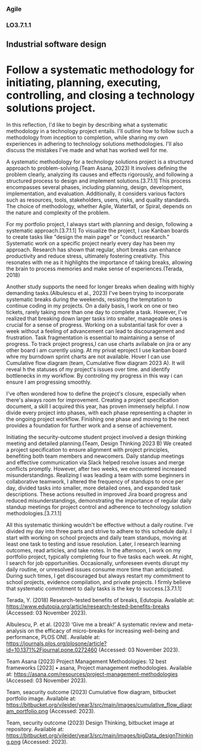 ### Agile
### LO3.7.1.1
## Industrial software design
# Follow a systematic methodology for initiating, planning, executing, controlling, and closing a technology solutions project.

In this reflection, I'd like to begin by describing what a systematic methodology in a technology project entails. I'll outline how to follow such a methodology from inception to completion, while sharing my own experiences in adhering to technology solutions methodologies. I'll also discuss the mistakes I've made and what has worked well for me.

A systematic methodology for a technology solutions project is a structured approach to problem-solving.(Team Asana, 2023) It involves defining the problem clearly, analyzing its causes and effects rigorously, and following a structured process to design and implement solutions.[3.7.1.1] This process encompasses several phases, including planning, design, development, implementation, and evaluation. Additionally, it considers various factors such as resources, tools, stakeholders, users, risks, and quality standards. The choice of methodology, whether Agile, Waterfall, or Spiral, depends on the nature and complexity of the problem.

For my portfolio project, I always start with planning and design, following a systematic approach.[3.7.1.1] To visualize the project, I use Kanban boards to create tasks like "design the main page" or "conduct research." Systematic work on a specific project nearly every day has been my approach. Research has shown that regular, short breaks can enhance productivity and reduce stress, ultimately fostering creativity. This resonates with me as it highlights the importance of taking breaks, allowing the brain to process memories and make sense of experiences.(Terada, 2018)

Another study supports the need for longer breaks when dealing with highly demanding tasks.(Albulescu et al., 2023) I've been trying to incorporate systematic breaks during the weekends, resisting the temptation to continue coding in my projects. On a daily basis, I work on one or two tickets, rarely taking more than one day to complete a task. However, I've realized that breaking down larger tasks into smaller, manageable ones is crucial for a sense of progress. Working on a substantial task for over a week without a feeling of advancement can lead to discouragement and frustration. Task fragmentation is essential to maintaining a sense of progress. To track project progress,I can use charts avilabale on jira or any other board i am curently using. At my privat eproject I use kanban board whre my burndown sprint charts are not available. Hover I can use Cumulative flow diagram (team, Cumulative flow diagram 2023 A). It will reveal h the statuses of my project's issues over time. and identify bottlenecks in my workflow. By controling my progress in this way i can ensure I am progressing smoothly.

I've often wondered how to define the project's closure, especially when there's always room for improvement. Creating a project specification document, a skill I acquired this year, has proven immensely helpful. I now divide every project into phases, with each phase representing a chapter in the ongoing project workflow. Finishing one phase and moving to the next provides a foundation for further work and a sense of achievement.

Initiating the security-outcome student project involved a design thinking meeting and detailed planning.(Team, Design Thinking 2023 B) We created a project specification to ensure alignment with project principles, benefiting both team members and newcomers. Daily standup meetings and effective communication via Slack helped resolve issues and merge conflicts promptly. However, after two weeks, we encountered increased misunderstandings. Realizing I was leading a team with some beginners in collaborative teamwork, I altered the frequency of standups to once per day, divided tasks into smaller, more detailed ones, and expanded task descriptions. These actions resulted in improved Jira board progress and reduced misunderstandings, demonstrating the importance of regular daily standup meetings for project control and adherence to technology solution methodologies.[3.7.1.1]

All this systematic thinking wouldn't be effective without a daily routine. I've divided my day into three parts and strive to adhere to this schedule daily. I start with working on school projects and daily team standups, moving at least one task to testing and issue resolution. Later, I research learning outcomes, read articles, and take notes. In the afternoon, I work on my portfolio project, typically completing four to five tasks each week. At night, I search for job opportunities. Occasionally, unforeseen events disrupt my daily routine, or unresolved issues consume more time than anticipated. During such times, I get discouraged but always restart my commitment to school projects, evidence compilation, and private projects. I firmly believe that systematic commitment to daily tasks is the key to success.[3.7.1.1]

Terada, Y. (2018) Research-tested benefits of breaks, Edutopia. Available at: https://www.edutopia.org/article/research-tested-benefits-breaks (Accessed: 03 November 2023). 

Albulescu, P. et al. (2023) ‘Give me a break!’ A systematic review and meta-analysis on the efficacy of micro-breaks for increasing well-being and performance, PLOS ONE. Available at: https://journals.plos.org/plosone/article?id=10.1371%2Fjournal.pone.0272460 (Accessed: 03 November 2023). 

Team Asana (2023) Project Management Methodologies: 12 best frameworks [2023] • asana, Project management methodologies. Available at: https://asana.com/resources/project-management-methodologies (Accessed: 03 November 2023). 

Team, seacurity outcome (2023) Cumulative flow diagram, bitbucket portfolio image. Available at: https://bitbucket.org/vileider/year3/src/main/images/cumulative_flow_diagram_portfolio.png (Accessed: 2023). 

Team, security outcome (2023) Design Thinking, bitbucket image at repository. Available at: https://bitbucket.org/vileider/year3/src/main/images/bigData_designThinking.png (Accessed: 2023). 
